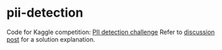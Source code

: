 # pii-detection
Code for Kaggle competition: [PII detection challenge](https://www.kaggle.com/competitions/pii-detection-removal-from-educational-data)
Refer to [discussion post](https://www.kaggle.com/competitions/pii-detection-removal-from-educational-data/discussion/497293) for a solution explanation.
